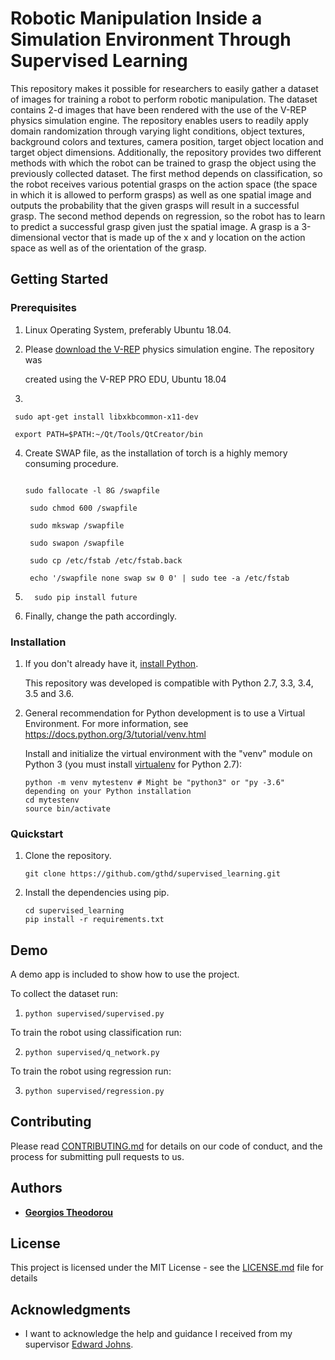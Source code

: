 # Robotic Manipulation Inside a Simulation Environment Through Supervised Learning

This repository makes it possible for researchers to easily gather a dataset of images for training a robot to perform robotic manipulation. The dataset contains 2-d images that have been rendered with the use of the V-REP physics simulation engine. The repository enables users to readily apply domain randomization through varying light conditions, object textures, background colors and textures, camera position, target object location and target object dimensions.
Additionally, the repository provides two different methods with which the robot can be trained to grasp the object using the previously collected dataset. The first method depends on classification, so the robot receives various potential grasps on the action space (the space in which it is allowed to perform grasps) as well as one spatial image and outputs the probability that the given grasps will result in a successful grasp. The second method depends on regression, so the robot has to learn to predict a successful grasp given just the spatial image. A grasp is a 3-dimensional vector that is made up of the x and y location on the action space as well as of the orientation of the grasp.  

## Getting Started

### Prerequisites

1. Linux Operating System, preferably Ubuntu 18.04.

2. Please [download the V-REP](https://coppeliarobotics.com/downloads) physics simulation engine. The repository was

   created using the V-REP PRO EDU, Ubuntu 18.04

3.

  ```
   sudo apt-get install libxkbcommon-x11-dev

   export PATH=$PATH:~/Qt/Tools/QtCreator/bin

  ```

4.  Create SWAP file, as the installation of torch is a highly memory consuming procedure.

    ```

    sudo fallocate -l 8G /swapfile

     sudo chmod 600 /swapfile

     sudo mkswap /swapfile

     sudo swapon /swapfile

     sudo cp /etc/fstab /etc/fstab.back

     echo '/swapfile none swap sw 0 0' | sudo tee -a /etc/fstab

     ```
5.
    ```
      sudo pip install future
    ```

6.  Finally, change the path accordingly.

### Installation

1.  If you don't already have it, [install Python](https://www.python.org/downloads/).

    This repository was developed is compatible with Python 2.7, 3.3, 3.4, 3.5 and 3.6.

2.  General recommendation for Python development is to use a Virtual Environment.
    For more information, see https://docs.python.org/3/tutorial/venv.html

    Install and initialize the virtual environment with the "venv" module on Python 3 (you must install [virtualenv](https://pypi.python.org/pypi/virtualenv) for Python 2.7):

    ```
    python -m venv mytestenv # Might be "python3" or "py -3.6" depending on your Python installation
    cd mytestenv
    source bin/activate      
    ```

### Quickstart

1.  Clone the repository.

    ```
    git clone https://github.com/gthd/supervised_learning.git
    ```

2.  Install the dependencies using pip.

    ```
    cd supervised_learning
    pip install -r requirements.txt
    ```

## Demo

A demo app is included to show how to use the project.

To collect the dataset run:

1. `python supervised/supervised.py`

To train the robot using classification run:

2. `python supervised/q_network.py`

To train the robot using regression run:

3. `python supervised/regression.py`

## Contributing

Please read [CONTRIBUTING.md](Contributing.md) for details on our code of conduct, and the process for submitting pull requests to us.

## Authors

* [**Georgios Theodorou**](https://github.com/gthd)

## License

This project is licensed under the MIT License - see the [LICENSE.md](LICENSE.md) file for details

## Acknowledgments

* I want to acknowledge the help and guidance I received from my supervisor [Edward Johns](https://www.imperial.ac.uk/people/e.johns).
